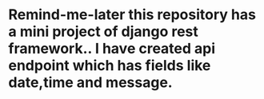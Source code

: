 # Remind-me-later this repository has a mini project of django rest framework.. I have created api endpoint which has fields like date,time and message.
